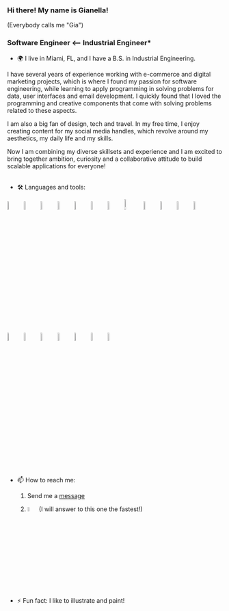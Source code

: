 ### Hi there! My name is Gianella! 
(Everybody calls me "Gia")

### Software Engineer <-- Industrial Engineer*

- 🌍 I live in Miami, FL, and I have a B.S. in Industrial Engineering.


I have several years of experience working with e-commerce and digital marketing projects, which is where I found my passion for software engineering, while learning to apply programming in solving problems for data, user interfaces and email development. I quickly found that I loved the programming and creative components that come with solving problems related to these aspects.

I am also a big fan of design, tech and travel. In my free time, I enjoy creating content for my social media handles, which revolve around my aesthetics, my daily life and my skills.

Now I am combining my diverse skillsets and experience and I am excited to bring together ambition, curiosity and a collaborative attitude to build scalable applications for everyone!
<br><br>

- 🛠️ Languages and tools:

<div> 
<img src="https://cdn.jsdelivr.net/gh/devicons/devicon/icons/html5/html5-original.svg" title="HTML5" alt="HTML5" width="7%"/>
          
<img src="https://cdn.jsdelivr.net/gh/devicons/devicon/icons/css3/css3-original.svg" title="CSS3" alt="CSS3" width="7%"/>

<img src="https://cdn.jsdelivr.net/gh/devicons/devicon/icons/javascript/javascript-original.svg" title="Javascript" alt="Javascript" width="7%"/>

<img src="https://cdn.jsdelivr.net/gh/devicons/devicon/icons/react/react-original.svg" title="react" alt="react" width="7%"/>

<img src="https://cdn.jsdelivr.net/gh/devicons/devicon/icons/bootstrap/bootstrap-original.svg" title="bootstrap" alt="bootstrap" width="7%" />

<img src="https://cdn.jsdelivr.net/gh/devicons/devicon/icons/nodejs/nodejs-original-wordmark.svg" title="nodejs" alt="nodejs" width="7%"/>

<img src="https://cdn.jsdelivr.net/gh/devicons/devicon/icons/npm/npm-original-wordmark.svg" title="npm" alt="npm" width="7%"/>
          
<img src="https://cdn.jsdelivr.net/gh/devicons/devicon/icons/express/express-original.svg" title="express" alt="express" width="8%"/>

<img src="https://cdn.jsdelivr.net/gh/devicons/devicon/icons/git/git-plain-wordmark.svg" title="git" alt="git" width="7%" />       

<img src="https://cdn.jsdelivr.net/gh/devicons/devicon/icons/python/python-original-wordmark.svg" title="python" alt="python" width="7%"/>
          
<img src="https://cdn.jsdelivr.net/gh/devicons/devicon/icons/django/django-plain.svg" title="django" alt="django" width="7%"/>
              
<img src="https://cdn.jsdelivr.net/gh/devicons/devicon/icons/photoshop/photoshop-plain.svg" title="vscode" alt="vscode" width="7%"/>

<img src="https://cdn.jsdelivr.net/gh/devicons/devicon/icons/foundation/foundation-original-wordmark.svg" title="foundation" alt="foundation" width="7%"  />
          
<img src="https://cdn.jsdelivr.net/gh/devicons/devicon/icons/illustrator/illustrator-plain.svg" title="illustrator" alt="illustrator" width="7%" />

<img src="https://cdn.jsdelivr.net/gh/devicons/devicon/icons/figma/figma-original.svg" title="figma" alt="figma" width="7%" />

<img src="https://cdn.jsdelivr.net/gh/devicons/devicon/icons/canva/canva-original.svg" title="canva" alt="canva" width="7%" />          

<img src="https://cdn.jsdelivr.net/gh/devicons/devicon/icons/webpack/webpack-original.svg" title="webpack" alt="webpack" width="7%"/>

<img src="https://cdn.jsdelivr.net/gh/devicons/devicon/icons/mongodb/mongodb-plain-wordmark.svg" title="mongodb" alt="mongodb" width="7%" />
          
<img src="https://cdn.jsdelivr.net/gh/devicons/devicon/icons/postgresql/postgresql-plain-wordmark.svg" title="postgreSQL" alt="postgreSQL" width="7%"/>

</div>

<br><br>
- 📫 How to reach me:

	1. Send me a [message](https://gianellin.github.io/portfolio_website/#contact)


	1. <a href="https://www.linkedin.com/in/gianellacch/"><img src="https://cdn.jsdelivr.net/gh/devicons/devicon/icons/linkedin/linkedin-original.svg" title="linkedin" alt="linkedin" width="5%" ></a> (I will answer to this one the fastest!)

- ⚡ Fun fact: I like to illustrate and paint!
